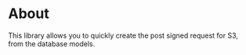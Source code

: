 
# About

This library allows you to quickly create the post signed request for S3, from the database models.